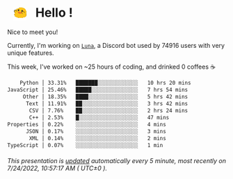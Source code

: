 <h1>   <img src="./spoinky.gif" style="vertical-align:middle;" width="30px">   Hello ! </h1>

Nice to meet you!

Currently, I'm working on <a href='https://github.com/Asgarrrr/Luna'>`Luna`</a>, a Discord bot used by 74916 users with very unique features.

This week, I've worked on ~25 hours of coding, and drinked 0 coffees ☕

```
    Python │ 33.31%   ███████░░░░░░░░░░░░░   10 hrs 20 mins
JavaScript │ 25.46%   █████░░░░░░░░░░░░░░░   7 hrs 54 mins
     Other │ 18.35%   ████░░░░░░░░░░░░░░░░   5 hrs 42 mins
      Text │ 11.91%   ██░░░░░░░░░░░░░░░░░░   3 hrs 42 mins
       CSV │ 7.76%    ██░░░░░░░░░░░░░░░░░░   2 hrs 24 mins
       C++ │ 2.53%    █░░░░░░░░░░░░░░░░░░░   47 mins
Properties │ 0.22%    ░░░░░░░░░░░░░░░░░░░░   4 mins
      JSON │ 0.17%    ░░░░░░░░░░░░░░░░░░░░   3 mins
       XML │ 0.14%    ░░░░░░░░░░░░░░░░░░░░   2 mins
TypeScript │ 0.07%    ░░░░░░░░░░░░░░░░░░░░   1 min
```

###### This presentation is [updated](https://github.com/Asgarrrr) automatically every 5 minute, most recently on 7/24/2022, 10:57:17 AM ( UTC±0 ).